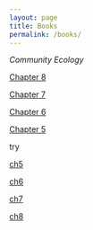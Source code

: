 ```yaml
---
layout: page
title: Books
permalink: /books/
---
```


_Community Ecology_

[Chapter 8](/_posts/2024-08-08-Ch8.md)

[Chapter 7](/_posts/2024-08-07-Ch7.md)

[Chapter 6](/_posts/2024-08-06-Ch6.md)

[Chapter 5](/_posts/2024-08-05-Ch5.md)


try

[ch5](documents/Ch5-English.md)

[ch6](documents/Ch6-English.md)

[ch7](documents/Ch7-English.md)

[ch8](documents/Ch8-English.md)

